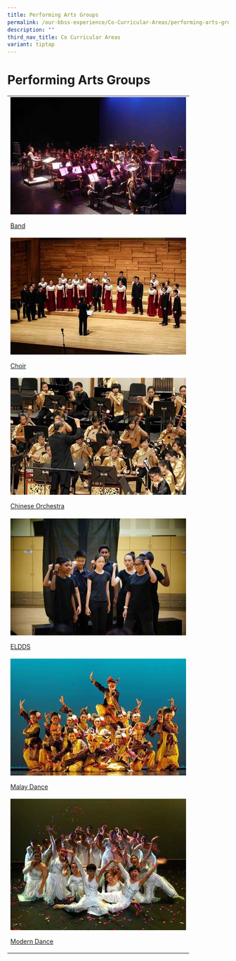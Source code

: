 ```yaml
---
title: Performing Arts Groups
permalink: /our-bbss-experience/Co-Curricular-Areas/performing-arts-groups/
description: ""
third_nav_title: Co Curricular Areas
variant: tiptap
---
```

<h1>Performing Arts Groups</h1>
<table style="minWidth: 25px">
<colgroup>
<col>
</colgroup>
<tbody>
<tr>
<td rowspan="1" colspan="1">
<div class="isomer-image-wrapper">
<img style="width: 100%" height="auto" width="100%" src="/images/Our%20BBSS%20Experience/Cca/Performing%20arts/IMG_3436.jpg">
</div>
<p><a href="/performing-arts-groups/concert-band/" rel="noopener noreferrer nofollow" target="_blank">Band</a>
</p>
</td>
</tr>
<tr>
<td rowspan="1" colspan="1">
<div class="isomer-image-wrapper">
<img style="width: 100%" height="auto" width="100%" src="/images/Our%20BBSS%20Experience/Cca/Performing%20arts/SYF2013_0410_SOTA_BukitBatokSecondarySchool_0023.jpg">
</div>
<p><a href="/performing-arts-groups/choir/" rel="noopener noreferrer nofollow" target="_blank">Choir</a>
</p>
</td>
</tr>
<tr>
<td rowspan="1" colspan="1">
<div class="isomer-image-wrapper">
<img style="width: 100%" height="auto" width="100%" src="/images/Our%20BBSS%20Experience/Cca/Performing%20arts/SYF2013_0423_SCH_BukitBatok_Sec_0019.jpg">
</div>
<p><a href="/performing-arts-groups/chinese-orchestra/" rel="noopener noreferrer nofollow" target="_blank">Chinese Orchestra</a>
</p>
</td>
</tr>
<tr>
<td rowspan="1" colspan="1">
<div class="isomer-image-wrapper">
<img style="width: 100%" height="auto" width="100%" src="/images/Our%20BBSS%20Experience/Cca/Performing%20arts/DSC06662.jpg">
</div>
<p><a href="/performing-arts-groups/eldds-drama-n-debate/" rel="noopener noreferrer nofollow" target="_blank">ELDDS</a>
</p>
</td>
</tr>
<tr>
<td rowspan="1" colspan="1">
<div class="isomer-image-wrapper">
<img style="width: 100%" height="auto" width="100%" src="/images/Our%20BBSS%20Experience/Cca/Performing%20arts/SYF2013_0416_UCC_BukitBatok_Sec_0027.jpg">
</div>
<p><a href="/performing-arts-groups/malay-dance/" rel="noopener noreferrer nofollow" target="_blank">Malay Dance</a>
</p>
</td>
</tr>
<tr>
<td rowspan="1" colspan="1">
<div class="isomer-image-wrapper">
<img style="width: 100%" height="auto" width="100%" src="/images/Our%20BBSS%20Experience/Cca/Performing%20arts/formal2.jpg">
</div>
<p><a href="/performing-arts-groups/modern-dance/" rel="noopener noreferrer nofollow" target="_blank">Modern Dance</a>
</p>
</td>
</tr>
</tbody>
</table>
<p></p>
